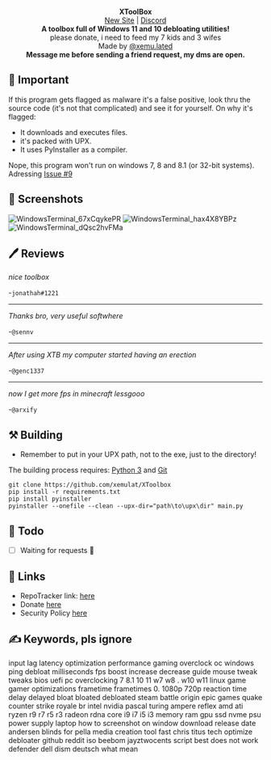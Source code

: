 <p align="center">
<strong>XToolBox</strong>
</br>
<a href="https://xem.lol/xtoolbox">New Site</a> | <a href="https://discord.com/invite/sVRWsFYu7S">Discord</a>
</br>
<strong>A toolbox full of Windows 11 and 10 debloating utilities!</strong>
</br>
please donate, i need to feed my 7 kids and 3 wifes
</br>
Made by <a href="https://discord.com/users/1207030093755453513">@xemu.lated</a>
</br>
<strong>Message me before sending a friend request, my dms are open.</strong>
</br>

## 📑 Important
If this program gets flagged as malware it's a false positive, look thru the source code (it's not that complicated) and see it for yourself. On why it's flagged:
- It downloads and executes files.
- it's packed with UPX.
- It uses PyInstaller as a compiler.

Nope, this program won't run on windows 7, 8 and 8.1 (or 32-bit systems). Adressing [Issue #9](https://github.com/xemulat/XToolbox/issues/9)

## 📸 Screenshots
![WindowsTerminal_67xCqykePR](https://github.com/xemulat/XToolbox/assets/98595166/ab0103be-2f5c-4191-b62c-5bfd127b419c)
![WindowsTerminal_hax4X8YBPz](https://github.com/xemulat/XToolbox/assets/98595166/e8936ec7-4337-4291-869c-46e26589b984)
![WindowsTerminal_dQsc2hvFMa](https://github.com/xemulat/XToolbox/assets/98595166/5f0dc069-df08-4dd0-a6c0-8c5fdedbe0cc)

## 🖊️ Reviews
*nice toolbox*

-`jonathah#1221`

------

*Thanks bro, very useful softwhere*

-`@sennv`

------

*After using XTB my computer started having an erection*

-`@genc1337`

------

*now I get more fps in minecraft lessgooo*

-`@arxify`
## ⚒️ Building
- Remember to put in your UPX path, not to the exe, just to the directory!

The building process requires: [Python 3](https://www.python.org/downloads/) and [Git](https://git-scm.com/downloads)
```
git clone https://github.com/xemulat/XToolbox
pip install -r requirements.txt
pip install pyinstaller
pyinstaller --onefile --clean --upx-dir="path\to\upx\dir" main.py
```

## 📌 Todo
- [ ] Waiting for requests 🚎

## 🔗 Links
- RepoTracker link: [here](https://repo-tracker.com/r/gh/xemulat/XToolBox)
- Donate [here](https://rentry.org/HowToSupportXem)
- Security Policy [here](https://github.com/xemulat/XToolBox/blob/main/SECURITY.md)

## ✍️ Keywords, pls ignore
input lag latency optimization performance gaming overclock oc windows ping debloat milliseconds fps boost increase decrease guide mouse tweak tweaks bios uefi pc overclocking 7 8.1 10 11 w7 w8 . w10 w11 linux game gamer optimizations frametime frametimes 0. 1080p 720p reaction time delay delayed bloat bloated debloated steam battle origin epic games quake counter strike royale br intel nvidia pascal turing ampere reflex amd ati ryzen r9 r7 r5 r3 radeon rdna core i9 i7 i5 i3 memory ram gpu ssd nvme psu power supply laptop how to screenshot on window download release date andersen blinds for pella media creation tool fast chris titus tech optimize debloater github reddit iso beebom jayztwocents script best does not work defender dell dism deutsch what mean 
